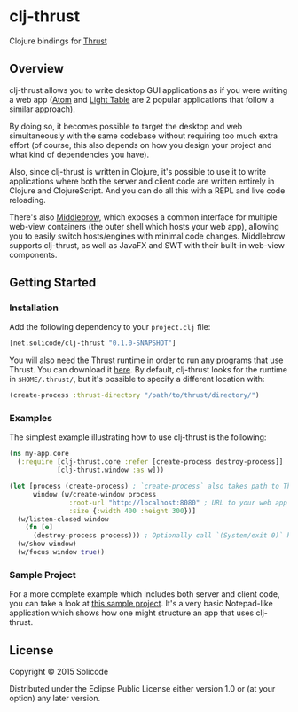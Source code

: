 clj-thrust
==========

Clojure bindings for [Thrust](https://github.com/breach/thrust)

Overview
--------

clj-thrust allows you to write desktop GUI applications as if you were writing a web app ([Atom](https://github.com/atom/atom) and [Light Table](https://github.com/LightTable/LightTable) are 2 popular applications that follow a similar approach).

By doing so, it becomes possible to target the desktop and web simultaneously with the same codebase without requiring too much extra effort (of course, this also depends on how you design your project and what kind of dependencies you have).

Also, since clj-thrust is written in Clojure, it's possible to use it to write applications where both the server and client code are written entirely in Clojure and ClojureScript. And you can do all this with a REPL and live code reloading.

There's also [Middlebrow](https://github.com/solicode/middlebrow), which exposes a common interface for multiple web-view containers (the outer shell which hosts your web app), allowing you to easily switch hosts/engines with minimal code changes. Middlebrow supports clj-thrust, as well as JavaFX and SWT with their built-in web-view components.

Getting Started
---------------

### Installation

Add the following dependency to your `project.clj` file:

```clojure
[net.solicode/clj-thrust "0.1.0-SNAPSHOT"]
```

You will also need the Thrust runtime in order to run any programs that use Thrust. You can download it [here](https://github.com/breach/thrust/releases). By default, clj-thrust looks for the runtime in `$HOME/.thrust/`, but it's possible to specify a different location with:

```clojure
(create-process :thrust-directory "/path/to/thrust/directory/")
```

### Examples

The simplest example illustrating how to use clj-thrust is the following:

```clojure
(ns my-app.core
  (:require [clj-thrust.core :refer [create-process destroy-process]]
            [clj-thrust.window :as w]))

(let [process (create-process) ; `create-process` also takes path to Thrust directory
      window (w/create-window process
               :root-url "http://localhost:8080" ; URL to your web app
               :size {:width 400 :height 300})]
  (w/listen-closed window
    (fn [e]
      (destroy-process process))) ; Optionally call `(System/exit 0)` here.
  (w/show window)
  (w/focus window true))
```

### Sample Project

For a more complete example which includes both server and client code, you can take a look at [this sample project](https://github.com/solicode/clj-thrust-example-notepad). It's a very basic Notepad-like application which shows how one might structure an app that uses clj-thrust.

License
-------

Copyright © 2015 Solicode

Distributed under the Eclipse Public License either version 1.0 or (at your option) any later version.
